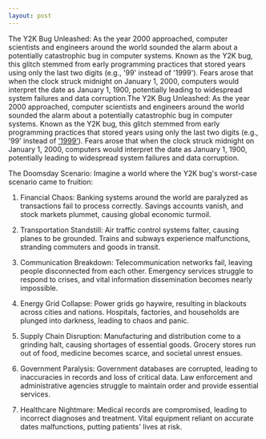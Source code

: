 ```yaml
---
layout: post
---
```


The Y2K Bug Unleashed:
As the year 2000 approached, computer scientists and engineers around the world sounded the alarm about a potentially catastrophic bug in computer systems. Known as the Y2K bug, this glitch stemmed from early programming practices that stored years using only the last two digits (e.g., '99' instead of '1999'). Fears arose that when the clock struck midnight on January 1, 2000, computers would interpret the date as January 1, 1900, potentially leading to widespread system failures and data corruption.The Y2K Bug Unleashed:
As the year 2000 approached, computer scientists and engineers around the world sounded the alarm about a potentially catastrophic bug in computer systems. Known as the Y2K bug, this glitch stemmed from early programming practices that stored years using only the last two digits (e.g., '99' instead of ['1999'][rick-roll]). Fears arose that when the clock struck midnight on January 1, 2000, computers would interpret the date as January 1, 1900, potentially leading to widespread system failures and data corruption.

The Doomsday Scenario:
Imagine a world where the Y2K bug's worst-case scenario came to fruition:

1. Financial Chaos: Banking systems around the world are paralyzed as transactions fail to process correctly. Savings accounts vanish, and stock markets plummet, causing global economic turmoil.

2. Transportation Standstill: Air traffic control systems falter, causing planes to be grounded. Trains and subways experience malfunctions, stranding commuters and goods in transit.

3. Communication Breakdown: Telecommunication networks fail, leaving people disconnected from each other. Emergency services struggle to respond to crises, and vital information dissemination becomes nearly impossible.

4. Energy Grid Collapse: Power grids go haywire, resulting in blackouts across cities and nations. Hospitals, factories, and households are plunged into darkness, leading to chaos and panic.

5. Supply Chain Disruption: Manufacturing and distribution come to a grinding halt, causing shortages of essential goods. Grocery stores run out of food, medicine becomes scarce, and societal unrest ensues.

6. Government Paralysis: Government databases are corrupted, leading to inaccuracies in records and loss of critical data. Law enforcement and administrative agencies struggle to maintain order and provide essential services.

7. Healthcare Nightmare: Medical records are compromised, leading to incorrect diagnoses and treatment. Vital equipment reliant on accurate dates malfunctions, putting patients' lives at risk.


[rick-roll]: https://www.youtube.com/watch?v=dQw4w9WgXcQ